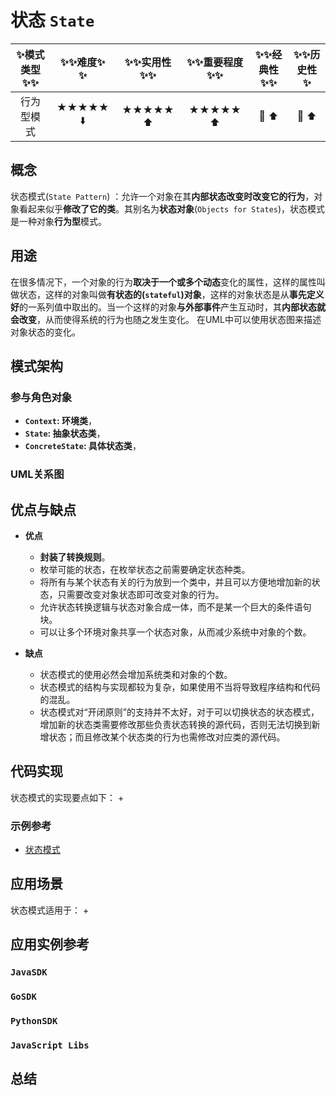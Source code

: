 # 状态 ` State `

| :sparkles:模式类型:sparkles::sparkles:|:sparkles::sparkles:难度:sparkles:  :sparkles: | :sparkles::sparkles:实用性:sparkles::sparkles: | :sparkles::sparkles:重要程度:sparkles::sparkles: |  :sparkles::sparkles:经典性:sparkles::sparkles: | :sparkles::sparkles:历史性:sparkles: |
| :----------------------------------------: | :-----------------------------------------------: | :-------------------------------------------------: | :----------------------------------------------------: | :--------------------------------------------------: | :--------------------------------------: |
|                     行为型模式                       |                ★★★★★ :arrow_down:                 |                  ★★★★★ :arrow_up:                   |                    ★★★★★ :arrow_up:                    |              :green_heart:  :arrow_up:               |        :green_heart:  :arrow_up:         |

## 概念
状态模式(`State Pattern`) ：允许一个对象在其**内部状态改变时改变它的行为**，对象看起来似乎**修改了它的类**。其别名为**状态对象**(`Objects for States`)，状态模式是一种对象**行为型**模式。

## 用途
在很多情况下，一个对象的行为**取决于一个或多个动态**变化的属性，这样的属性叫做状态，这样的对象叫做**有状态的(`stateful`)对象**，这样的对象状态是从**事先定义好**的一系列值中取出的。当一个这样的对象**与外部事件**产生互动时，其**内部状态就会改变**，从而使得系统的行为也随之发生变化。
在UML中可以使用状态图来描述对象状态的变化。

## 模式架构



### 参与角色对象
+ **`Context`: 环境类**，
+ **`State`: 抽象状态类**，
+ **`ConcreteState`: 具体状态类**，


### UML关系图



## 优点与缺点
+ **优点**
	- **封装了转换规则**。
	- 枚举可能的状态，在枚举状态之前需要确定状态种类。
	- 将所有与某个状态有关的行为放到一个类中，并且可以方便地增加新的状态，只需要改变对象状态即可改变对象的行为。
	- 允许状态转换逻辑与状态对象合成一体，而不是某一个巨大的条件语句块。
	- 可以让多个环境对象共享一个状态对象，从而减少系统中对象的个数。

+ **缺点**
	- 状态模式的使用必然会增加系统类和对象的个数。
	- 状态模式的结构与实现都较为复杂，如果使用不当将导致程序结构和代码的混乱。
	- 状态模式对“开闭原则”的支持并不太好，对于可以切换状态的状态模式，增加新的状态类需要修改那些负责状态转换的源代码，否则无法切换到新增状态；而且修改某个状态类的行为也需修改对应类的源代码。

## 代码实现
状态模式的实现要点如下：
+

### 示例参考
+ [状态模式](./java/io/github/hooj0/state)

## 应用场景
状态模式适用于：
+

## 应用实例参考

### `JavaSDK` 

### `GoSDK`

### `PythonSDK`

### `JavaScript Libs`


## 总结